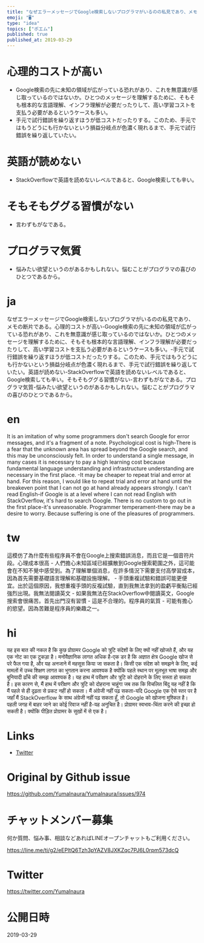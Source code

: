 ```yaml
---
title: "なぜエラーメッセージでGoogle検索しないプログラマがいるのの私見であり、メモの断片である。"
emoji: "🖥"
type: "idea"
topics: ["ポエム"]
published: true
published_at: 2019-03-29
---
```



# 心理的コストが高い

- Google検索の先に未知の領域が広がっている恐れがあり、これを無意識が感じ取っているのではないか。ひとつのメッセージを理解するために、そもそも根本的な言語理解、インフラ理解が必要だったりして、高い学習コストを支払う必要があるというケースも多い。
- 手元で試行錯誤を繰り返すほうが低コストだったりする。このため、手元ではもうどうにも行かないという損益分岐点が色濃く現れるまで、手元で試行錯誤を繰り返していたい。

# 英語が読めない

- StackOverflowで英語を読めないレベルであると、Google検索しても辛い。

# そもそもググる習慣がない

- 言わずもがなである。

# プログラマ気質

- 悩みたい欲望というのがあるかもしれない。悩むことがプログラマの喜びのひとつであるから。


# ja

なぜエラーメッセージでGoogle検索しないプログラマがいるのの私見であり、メモの断片である。心理的コストが高い-Google検索の先に未知の領域が広がっている恐れがあり、これを無意識が感じ取っているのではないか。ひとつのメッセージを理解するために、そもそも根本的な言語理解、インフラ理解が必要だったりして、高い学習コストを支払う必要があるというケースも多い。-手元で試行錯誤を繰り返すほうが低コストだったりする。このため、手元ではもうどうにも行かないという損益分岐点が色濃く現れるまで、手元で試行錯誤を繰り返していたい。英語が読めない-StackOverflowで英語を読めないレベルであると、Google検索しても辛い。そもそもググる習慣がない-言わずもがなである。プログラマ気質-悩みたい欲望というのがあるかもしれない。悩むことがプログラマの喜びのひとつであるから。


# en

It is an imitation of why some programmers don't search Google for error messages, and it's a fragment of a note. Psychological cost is high-There is a fear that the unknown area has spread beyond the Google search, and this may be unconsciously felt. In order to understand a single message, in many cases it is necessary to pay a high learning cost because fundamental language understanding and infrastructure understanding are necessary in the first place. -It may be cheaper to repeat trial and error at hand. For this reason, I would like to repeat trial and error at hand until the breakeven point that I can not go at hand already appears strongly. I can't read English-if Google is at a level where I can not read English with StackOverflow, it's hard to search Google. There is no custom to go out in the first place-it's unreasonable. Programmer temperament-there may be a desire to worry. Because suffering is one of the pleasures of programmers.

# tw

這模仿了為什麼有些程序員不會在Google上搜索錯誤消息，而且它是一個音符片段。心理成本很高 - 人們擔心未知區域已經擴散到Google搜索範圍之外，這可能會在不知不覺中感受到。為了理解單個消息，在許多情況下需要支付高學習成本，因為首先需要基礎語言理解和基礎設施理解。 - 手頭重複試驗和錯誤可能更便宜。出於這個原因，我想重複手頭的反複試驗，直到我無法拿到的盈虧平衡點已經強烈出現。我無法閱讀英文 - 如果我無法在StackOverflow中閱讀英文，Google搜索會很痛苦。首先出門沒有習慣 - 這是不合理的。程序員的氣質 - 可能有擔心的慾望。因為苦難是程序員的樂趣之一。

# hi

यह इस बात की नकल है कि कुछ प्रोग्रामर Google को त्रुटि संदेशों के लिए क्यों नहीं खोजते हैं, और यह एक नोट का एक टुकड़ा है। मनोवैज्ञानिक लागत अधिक है-एक डर है कि अज्ञात क्षेत्र Google खोज से परे फैल गया है, और यह अनजाने में महसूस किया जा सकता है। किसी एक संदेश को समझने के लिए, कई मामलों में उच्च शिक्षण लागत का भुगतान करना आवश्यक है क्योंकि पहले स्थान पर मूलभूत भाषा समझ और बुनियादी ढाँचे की समझ आवश्यक है। यह हाथ में परीक्षण और त्रुटि को दोहराने के लिए सस्ता हो सकता है। इस कारण से, मैं हाथ में परीक्षण और त्रुटि को दोहराना चाहूंगा जब तक कि विचलित बिंदु यह नहीं है कि मैं पहले से ही दृढ़ता से प्रकट नहीं हो सकता। मैं अंग्रेजी नहीं पढ़ सकता-यदि Google एक ऐसे स्तर पर है जहाँ मैं StackOverflow के साथ अंग्रेजी नहीं पढ़ सकता हूँ, तो Google को खोजना मुश्किल है। पहली जगह में बाहर जाने का कोई रिवाज नहीं है-यह अनुचित है। प्रोग्रामर स्वभाव-चिंता करने की इच्छा हो सकती है। क्योंकि पीड़ित प्रोग्रामर के सुखों में से एक है।

# Links

- [Twitter](https://twitter.com/YumaInaura/status/1111388414589304834)


# Original by Github issue

https://github.com/YumaInaura/YumaInaura/issues/974








<!-- Update From Qiita API -->

# チャットメンバー募集


何か質問、悩み事、相談などあればLINEオープンチャットもご利用ください。

https://line.me/ti/g2/eEPltQ6Tzh3pYAZV8JXKZqc7PJ6L0rpm573dcQ





# Twitter


https://twitter.com/YumaInaura


<!-- Update From Qiita API -->



# 公開日時

2019-03-29
